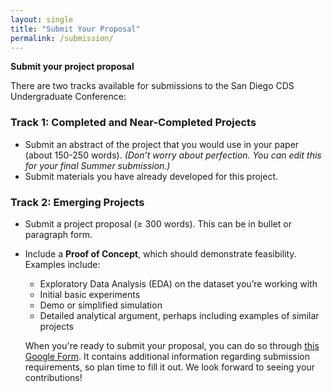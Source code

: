 ```yaml
---
layout: single
title: "Submit Your Proposal"
permalink: /submission/
---
```


**Submit your project proposal**

There are two tracks available for submissions to the San Diego CDS Undergraduate Conference:

### Track 1: Completed and Near-Completed Projects
- Submit an abstract of the project that you would use in your paper (about 150-250 words). *(Don’t worry about perfection. You can edit this for your final Summer submission.)*
- Submit materials you have already developed for this project.

### Track 2: Emerging Projects
- Submit a project proposal (≥ 300 words). This can be in bullet or paragraph form.
- Include a **Proof of Concept**, which should demonstrate feasibility. Examples include:
  - Exploratory Data Analysis (EDA) on the dataset you’re working with
  - Initial basic experiments
  - Demo or simplified simulation
  - Detailed analytical argument, perhaps including examples of similar projects



  When you're ready to submit your proposal, you can do so through [this Google Form](https://docs.google.com/forms/d/1rzDWWH-4ytHpyIjoJF7xkPvsrbebqWS-iH42dQ8ojOs/). It contains additional information regarding submission requirements, so plan time to fill it out. We look forward to seeing your contributions!
